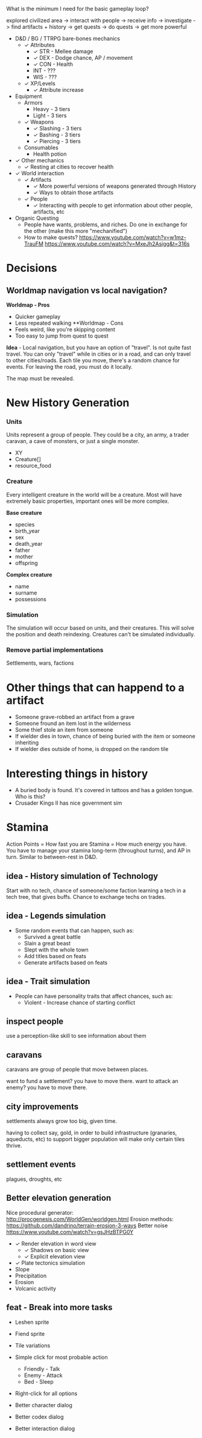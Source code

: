 What is the minimum I need for the basic gameplay loop?

explored civilized area -> interact with people -> receive info -> investigate -> find artifacts + history
-> get quests -> do quests -> get more powerful

- D&D / BG / TTRPG bare-bones mechanics
  - ✓ Attributes
    - ✓ STR - Mellee damage
    - ✓ DEX - Dodge chance, AP / movement
    - ✓ CON - Health
    - INT - ???
    - WIS - ???
  - ✓ XP/Levels
    - ✓ Attribute increase
- Equipment
  - Armors
    - Heavy - 3 tiers
    - Light - 3 tiers
  - ✓ Weapons
    - ✓ Slashing - 3 tiers
    - ✓ Bashing - 3 tiers
    - ✓ Piercing - 3 tiers
  - Consumables
    - Health potion
- ✓ Other mechanics
  - ✓ Resting at cities to recover health
- ✓ World interaction
  - ✓ Artifacts
    - ✓ More powerful versions of weapons generated through History
    - ✓ Ways to obtain those artifacts
  - ✓ People
    - ✓ Interacting with people to get information about other people, artifacts, etc
- Organic Questing
  - People have wants, problems, and riches. Do one in exchange for the other (make this more "mechanified")
  - How to make quests?
    https://www.youtube.com/watch?v=w1mz-TrauFM
    https://www.youtube.com/watch?v=MxeJh2Asigg&t=316s


# Decisions
## Worldmap navigation vs local navigation?
**Worldmap - Pros**
- Quicker gameplay
- Less repeated walking
**Worldmap - Cons
- Feels weird, like you're skipping content
- Too easy to jump from quest to quest

**Idea** - Local navigation, but you have an option of "travel". Is not quite fast travel. You can only "travel" while in cities or in a road, and can only travel to other cities/roads. Each tile you move, there's a random chance for events. For leaving the road, you must do it locally.

The map must be revealed.

# New History Generation
### Units
Units represent a group of people. They could be a city, an army, a trader caravan, a cave of monsters, or just a single monster.
- XY
- Creature[]
- resource_food
### Creature
Every intelligent creature in the world will be a creature. Most will have extremely basic properties, important ones will be more complex.

**Base creature**
- species
- birth_year
- sex
- death_year
- father
- mother
- offspring

**Complex creature**
- name
- surname
- possessions

### Simulation
The simulation will occur based on units, and their creatures. This will solve the position and death reindexing. Creatures can't be simulated individually.

### Remove partial implementations
Settlements, wars, factions

# Other things that can happend to a artifact

- Someone grave-robbed an artifact from a grave
- Someone fround an item lost in the wilderness
- Some thief stole an item from someone
- If wielder dies in town, chance of being buried with the item or someone inheriting
- If wielder dies outside of home, is dropped on the random tile

# Interesting things in history
- A buried body is found. It's covered in tattoos and has a golden tongue. Who is this?
- Crusader Kings II has nice government sim

# Stamina
Action Points = How fast you are
Stamina = How much energy you have.
You have to manage your stamina long-term (throughout turns), and AP in turn. Similar to between-rest in D&D.

## idea - History simulation of Technology

Start with no tech, chance of someone/some faction learning a tech in a tech tree, that gives buffs. Chance to exchange techs on trades.

## idea - Legends simulation

- Some random events that can happen, such as:
  - Survived a great battle
  - Slain a great beast
  - Slept with the whole town
  - Add titles based on feats
  - Generate artifacts based on feats

## idea - Trait simulation

- People can have personality traits that affect chances, such as:
  - Violent - Increase chance of starting conflict

## inspect people

use a perception-like skill to see information about them

## caravans

caravans are group of people that move between places.

want to fund a settlement? you have to move there.
want to attack an enemy? you have to move there.

## city improvements

settlements always grow too big, given time.

having to collect say, gold, in order to build infrastructure (granaries, aqueducts, etc) to support bigger population will make only certain tiles thrive.

## settlement events

plagues, droughts, etc

## Better elevation generation

Nice procedural generator: http://procgenesis.com/WorldGen/worldgen.html
Erosion methods: https://github.com/dandrino/terrain-erosion-3-ways
Better noise https://www.youtube.com/watch?v=gsJHzBTPG0Y

- ✓ Render elevation in word view
  - ✓ Shadows on basic view
  - ✓ Explicit elevation view
- ✓ Plate tectonics simulation
- Slope
- Precipitation
- Erosion
- Volcanic activity

## feat - Break into more tasks

- Leshen sprite
- Fiend sprite

- Tile variations

- Simple click for most probable action
  - Friendly - Talk
  - Enemy - Attack
  - Bed - Sleep
- Right-click for all options
- Better character dialog
- Better codex dialog
- Better interaction dialog